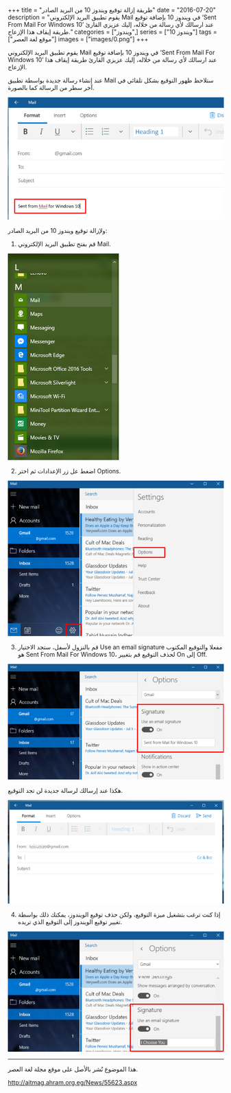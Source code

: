 +++
title = "طريقة إزالة توقيع ويندوز 10 من البريد الصادر"
date = "2016-07-20"
description = "يقوم تطبيق البريد الإلكتروني Mail في ويندوز 10 بإضافة توقيع ‘Sent From Mail For Windows 10’ عند ارسالك لأي رسالة من خلاله، إليك عزيزي القارئ طريقة إيقاف هذا الإزعاج."
categories = ["ويندوز",]
series = ["ويندوز 10"]
tags = ["موقع لغة العصر"]
images = ["images/0.png"]
+++

يقوم تطبيق البريد الإلكتروني Mail في ويندوز 10 بإضافة توقيع ‘Sent From Mail For Windows 10’ عند ارسالك لأي رسالة من خلاله، إليك عزيزي القارئ طريقة إيقاف هذا الإزعاج.

عند إنشاء رسالة جديدة بواسطة تطبيق Mail ستلاحظ ظهور التوقيع بشكل تلقائي في آخر سطر من الرسالة كما بالصورة.

![1](images/1.png)

ولإزالة توقيع ويندوز 10 من البريد الصادر:

1. قم بفتح تطبيق البريد الإلكتروني Mail.

![2](images/2.png)

2. اضغط عل زر الإعدادات ثم اختر Options.

![3](images/3.png)

3. قم بالنزول لأسفل، ستجد الاختيار Use an email signature مفعلا والتوقيع المكتوب هو Sent From Mail For Windows 10، لحذف التوقيع قم بتغيير On إلى Off.

![4](images/4.png)

هكذا عند إرسالك لرسالة جديدة لن تجد التوقيع.

![5](images/5.png)

4. إذا كنت ترغب بتشغيل ميزة التوقيع، ولكن حذف توقيع الويندوز، يمكنك ذلك بواسطة تغيير توقيع الويندوز إلى التوقيع الذي تريده.

![6](images/6.png)

---
هذا الموضوع نٌشر باﻷصل على موقع مجلة لغة العصر.

http://aitmag.ahram.org.eg/News/55623.aspx